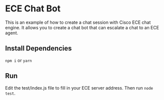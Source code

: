 # ECE Chat Bot

This is an example of how to create a chat session with Cisco ECE chat engine.
It allows you to create a chat bot that can escalate a chat to an ECE agent.

## Install Dependencies
`npm i` or `yarn`

## Run
Edit the test/index.js file to fill in your ECE server address. Then run
`node test`.

